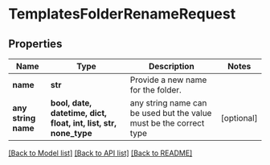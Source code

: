 # TemplatesFolderRenameRequest


## Properties
Name | Type | Description | Notes
------------ | ------------- | ------------- | -------------
**name** | **str** | Provide a new name for the folder. | 
**any string name** | **bool, date, datetime, dict, float, int, list, str, none_type** | any string name can be used but the value must be the correct type | [optional]

[[Back to Model list]](../README.md#documentation-for-models) [[Back to API list]](../README.md#documentation-for-api-endpoints) [[Back to README]](../README.md)


